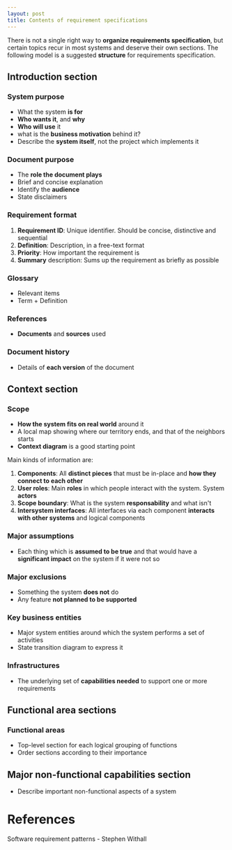 ```yaml
---
layout: post
title: Contents of requirement specifications
---
```


There is not a single right way to **organize requirements specification**, but certain topics recur in most systems and deserve their own sections. The following model is a suggested **structure** for requirements specification.

## Introduction section

### System purpose

- What the system **is for**
- **Who wants it**, and **why**
- **Who will use** it
- what is the **business motivation** behind it?
- Describe the **system itself**, not the project which implements it

### Document purpose

- The **role the document plays**
- Brief and concise explanation
- Identify the **audience**
- State disclaimers

### Requirement format

1. **Requirement ID**: Unique identifier. Should be concise, distinctive and sequential
2. **Definition**: Description, in a free-text format
3. **Priority**: How important the requirement is
4. **Summary** description: Sums up the requirement as briefly as possible

### Glossary

- Relevant items
- Term + Definition

### References

- **Documents** and **sources** used

### Document history

- Details of **each version** of the document

## Context section

### Scope

- **How the system fits on real world** around it
- A local map showing where our territory ends, and that of the neighbors starts
- **Context diagram** is a good starting point

Main kinds of information are:

1. **Components**: All **distinct pieces** that must be in-place and **how they connect to each other**
2. **User roles**: Main **roles** in which people interact with the system. System **actors**
3. **Scope boundary**: What is the system **responsability** and what isn't
4. **Intersystem interfaces**: All interfaces via each component **interacts with other systems** and logical components

### Major assumptions

- Each thing which is **assumed to be true** and that would have a **significant impact** on the system if it were not so

### Major exclusions

- Something the system **does not** do
- Any feature **not planned to be supported**

### Key business entities

- Major system entities around which the system performs a set of activities
- State transition diagram to express it

### Infrastructures

- The underlying set of **capabilities needed** to support one or more requirements

## Functional area sections

### Functional areas

- Top-level section for each logical grouping of functions
- Order sections according to their importance

## Major non-functional capabilities section

- Describe important non-functional aspects of a system

# References

Software requirement patterns - Stephen Withall 



